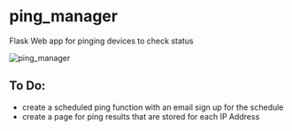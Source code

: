# ping_manager
Flask Web app for pinging devices to check status


![ping_manager](https://user-images.githubusercontent.com/35854396/232341350-922f30e4-29af-4ff6-9d03-7f15b68e578b.png)

## To Do:

- create a scheduled ping function with an email sign up for the schedule
- create a page for ping results that are stored for each IP Address


